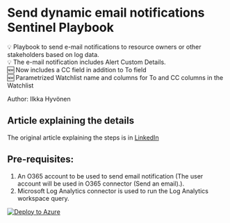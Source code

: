 # Send dynamic email notifications Sentinel Playbook
💡 Playbook to send e-mail notifications to resource owners or other stakeholders based on log data. <br/>
💡 The e-mail notification includes Alert Custom Details. <br/>
🆕 Now includes a CC field in addition to To field <br/>
🆕 Parametrized Watchlist name and columns for To and CC columns in the Watchlist <br/>

Author: Ilkka Hyvönen

## Article explaining the details
The original article explaining the steps is in [LinkedIn](https://www.linkedin.com/pulse/microsoft-sentinel-playbook-sending-e-mail-alert-details-hyv%C3%B6nen-gsmwf/)

## Pre-requisites:
1. An O365 account to be used to send email notification (The user account will be used in O365 connector (Send an email).).
2. Microsoft Log Analytics connector is used to run the Log Analytics workspace query.

[![Deploy to Azure](https://aka.ms/deploytoazurebutton)](https://portal.azure.com/#create/Microsoft.Template/uri/https%3A%2F%2Fraw.githubusercontent.com%2Filesec%2FMicrosoft-Sentinel%2Frefs%2Fheads%2Fmain%2FPlaybooks%2Fdynamic-email-notifications%2Fazuredeploy.json)
